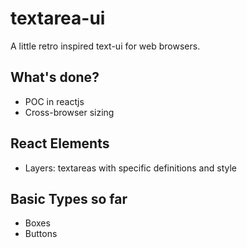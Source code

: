 # textarea-ui
A little retro inspired text-ui for web browsers. 

## What's done?
- POC in reactjs
- Cross-browser sizing

## React Elements
- Layers: textareas with specific definitions and style

## Basic Types so far
- Boxes
- Buttons

